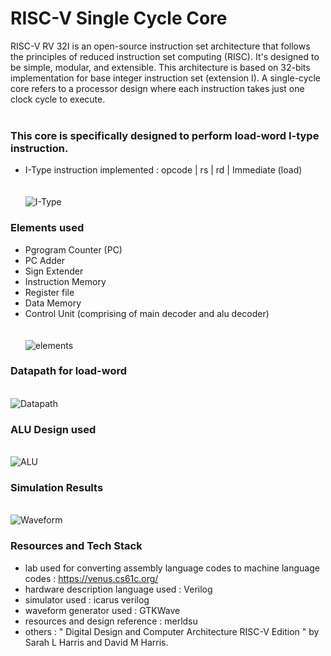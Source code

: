 # RISC-V Single Cycle Core

RISC-V RV 32I is an open-source instruction set architecture that follows the principles of reduced instruction set computing (RISC). It's designed to be simple, modular, and extensible. This architecture is based on 32-bits implementation for base integer instruction set (extension I). A single-cycle core refers to a processor design where each instruction takes just one clock cycle to execute. <br><br>

### This core is specifically designed to perform load-word I-type instruction.
- I-Type instruction implemented : opcode | rs | rd | Immediate (load)<br><br>
<br>![I-Type](https://github.com/Poulami2515/RISC_V_Single_Cycle/assets/91011865/b5b67d6b-b3de-4734-96a6-f9580eb33fe8)


### Elements used
- Pgrogram Counter (PC)
- PC Adder
- Sign Extender
- Instruction Memory
- Register file
- Data Memory
- Control Unit (comprising of main decoder and alu decoder) <br><br>
<br>![elements](https://github.com/Poulami2515/RISC_V_Single_Cycle/assets/91011865/1097cc5c-5b19-4fb9-a833-2ff24cc35bfc)


### Datapath for load-word
<br>![Datapath](https://github.com/Poulami2515/RISC_V_Single_Cycle/assets/91011865/9cfcdff4-87c6-48eb-9a5c-f8c0b92a1f6e)


### ALU Design used
<br>![ALU](https://github.com/Poulami2515/RISC_V_Single_Cycle/assets/91011865/c0600e6a-17f4-41f6-ba38-196fef6848ba)

### Simulation Results
<br>![Waveform](https://github.com/Poulami2515/RISC_V_Single_Cycle/assets/91011865/d51d8f93-2102-45cf-b2c0-507082315d1c)

### Resources and Tech Stack
- lab used for converting assembly language codes to machine language codes : https://venus.cs61c.org/<br>
- hardware description language used : Verilog
- simulator used : icarus verilog
- waveform generator used : GTKWave
- resources and design reference : merldsu
- others : " Digital Design and Computer Architecture RISC-V Edition " by Sarah L Harris and David M Harris.

